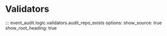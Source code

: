 # Validators

::: event_audit.logic.validators.audit_repo_exists
    options:
      show_source: true
      show_root_heading: true
